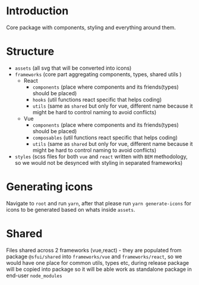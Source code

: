 # Introduction

Core package with components, styling and everything around them.

# Structure

- `assets` (all svg that will be converted into icons)
- `frameworks` (core part aggregating components, types, shared utils )
  - React
    - `components` (place where components and its friends(types) should be placed)
    - `hooks` (util functions react specific that helps coding)
    - `utils` (same as `shared` but only for vue, different name because it might be hard to control naming to avoid conflicts)
  - Vue
    - `components` (place where components and its friends(types) should be placed)
    - `composables` (util functions react specific that helps coding)
    - `utils` (same as `shared` but only for vue, different name because it might be hard to control naming to avoid conflicts)
- `styles` (scss files for both `vue` and `react` written with `BEM` methodology, so we would not be desynced with styling in separated frameworks)

# Generating icons

Navigate to `root` and run `yarn`, after that please run `yarn generate-icons` for icons to be generated based on whats inside `assets`.

# Shared

Files shared across 2 frameworks (vue,react) - they are populated from package `@sfui/shared` into `frameworks/vue` and `frameworks/react`, so we would have one place for common utils, types etc, during release package will be copied into package so it will be able work as standalone package in end-user `node_modules`

<!-- TODO: split frameworks into two packages and on build only copy packages shared/styles -->
